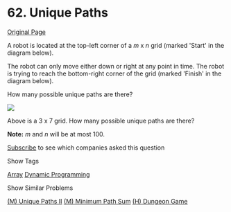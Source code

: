 # 62. Unique Paths

[Original Page](https://leetcode.com/problems/unique-paths/)

A robot is located at the top-left corner of a _m_ x _n_ grid (marked 'Start' in the diagram below).

The robot can only move either down or right at any point in time. The robot is trying to reach the bottom-right corner of the grid (marked 'Finish' in the diagram below).

How many possible unique paths are there?

![](http://leetcode.com/wp-content/uploads/2014/12/robot_maze.png)  

Above is a 3 x 7 grid. How many possible unique paths are there?

**Note:** _m_ and _n_ will be at most 100.

<div>

[Subscribe](/subscribe/) to see which companies asked this question

</div>

<div>

<div id="tags" class="btn btn-xs btn-warning">Show Tags</div>

<span class="hidebutton">[Array](/tag/array/) [Dynamic Programming](/tag/dynamic-programming/)</span></div>

<div>

<div id="similar" class="btn btn-xs btn-warning">Show Similar Problems</div>

<span class="hidebutton">[(M) Unique Paths II](/problems/unique-paths-ii/) [(M) Minimum Path Sum](/problems/minimum-path-sum/) [(H) Dungeon Game](/problems/dungeon-game/)</span></div>